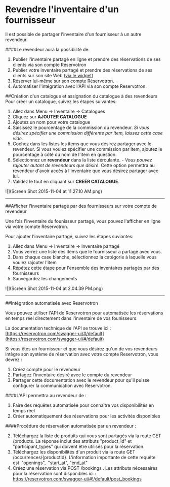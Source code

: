 # Revendre l'inventaire d'un fournisseur

Il est possible de partager l'inventaire d'un fournisseur à un autre revendeur. 

####Le revendeur aura la possibilité de: 
1. Publier l'inventaire partagé en ligne et prendre des réservations de ses clients via son compte Réservotron
2. Publier votre inventaire partagé et prendre des réservations de ses clients sur son site Web ([via le widget](ajouter_reservotron_sur_votre_site.md))
3. Réserver lui-même sur son compte Réservotron. 
4. Automatiser l'intégration avec l'API via son compte Reservotron.

##Création d'un catalogue et assignation du catalogue à des revendeurs
Pour créer un catalogue, suivez les étapes suivantes:
1. Allez dans Menu → Inventaire → Catalogues
2. Cliquez sur **AJOUTER CATALOGUE**
3. Ajoutez un nom pour votre catalogue
4. Saisissez le pourcentage de la commission du revendeur. *Si vous désirez spécifier une commission différente par item, laissez cette case vide.*
5. Cochez dans les listes les items que vous désirez partager avec le revendeur. Si vous voulez spécifier une commission par item, ajoutez le pourcentage à côté du nom de l'item en question. 
6. Sélectionnez un **revendeur** dans la liste déroulante. - *Vous pouvez rajouter autant de revendeurs que désiré*. Cette option permettra au revendeur d'avoir accès à l'inventaire que vous désirez partager avec lui.
7. Validez le tout en cliquant sur **CREÉR CATALOGUE**.


![](Screen Shot 2015-11-04 at 11.27.10 AM.png)


****

##Afficher l'inventaire partagé par des fournisseurs sur votre compte de revendeur

Une fois l'inventaire du founisseur partagé, vous pouvez l'afficher en ligne via votre compte Réservotron. 

Pour ajouter l'inventaire partagé, suivez les étapes suviantes:

1. Allez dans Menu → Inventaire → Inventaire partagé
2. Vous verrez une liste des items que le fournisseur a partagé avec vous.
3. Dans chaque case blanche, sélectionnez la catégorie à laquelle vous voulez rajouter l'item
4. Répétez cette étape pour l'ensemble des inventaires partagés par des fournisseurs
5. Sauvegardez les changements


![](Screen Shot 2015-11-04 at 2.04.39 PM.png)


****

##Intégration automatisée avec Reservotron

Vous pouvez utiliser l'API de Reservotron pour automatisée les réservations en temps réel directement dans l'inventaire de vos founisseurs. 

La documentation technique de l'API se trouve ici : [https://reservotron.com/swagger-ui/#/default](https://reservotron.com/swagger-ui/#/default)

Si vous êtes un fournisseur et que vous désirez qu'un de vos revendeurs intègre son système de réservation avec votre compte Reservotron, vous devrez : 

1. Créez compte pour le revendeur
2. Partagez l'inventaire désiré avec le compte du revendeur
3. Partager cette documentation avec le revendeur pour qu'il puisse configurer la communication avec Reservotron.  


####L'API permettra au revendeur de :
1. Faire des requêtes automatisée pour connaître vos disponibilités en temps réel
2. Créer automatiquement des réservations pour les activités disponibles


####Procédure de réservation automatisée par un revendeur :

2. Téléchargez la liste de produits qui vous sont partagés via la route GET /products. La réponse inclut des attributs "product_id" et "participant_types" qui doivent être utilisés pour la réservation.
2. Téléchargez les disponibilités d'un produit via la route GET /occurrences/{productId}.  L'information importante de cette requête est "openings", "start_at", "end_at"
3. Créez une réservation via POST /bookings . Les attributs nécessaires pour la réservation sont disponibles ici : https://reservotron.com/swagger-ui/#!/default/post_bookings

